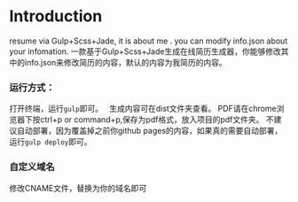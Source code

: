# Introduction

resume via Gulp+Scss+Jade, it is about me . you can modify info.json about your infomation.
一款基于Gulp+Scss+Jade生成在线简历生成器，你能够修改其中的info.json来修改简历的内容，默认的内容为我简历的内容。

### 运行方式：
打开终端，运行`gulp`即可。  
生成内容可在dist文件夹查看。
PDF请在chrome浏览器下按ctrl+p or command+p,保存为pdf格式，放入项目的pdf文件夹。
不建议自动部署，因为覆盖掉之前你github pages的内容，如果真的需要自动部署，运行`gulp deploy`即可。

### 自定义域名
修改CNAME文件，替换为你的域名即可

